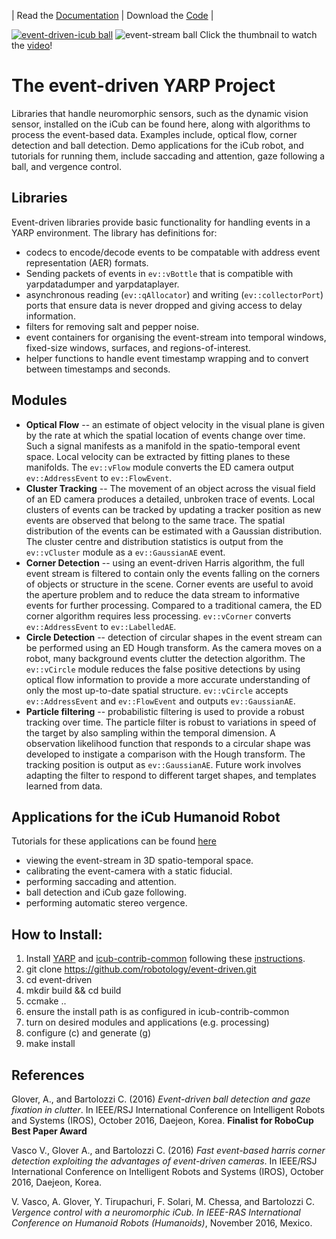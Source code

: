 | Read the [Documentation](http://robotology.github.io/event-driven/doxygen/doc/html/index.html) | Download the [Code](https://github.com/robotology/event-driven) |

[![event-driven-icub ball](http://img.youtube.com/vi/xS-7xYRYSLc/0.jpg)](https://youtu.be/xS-7xYRYSLc)
![event-stream ball](http://robotology.github.io/event-driven/doxygen/images/ballstream.png)
Click the thumbnail to watch the [video](https://youtu.be/xS-7xYRYSLc)!

# The event-driven YARP Project

Libraries that handle neuromorphic sensors, such as the dynamic vision sensor, installed on the iCub can be found here, along with algorithms to process the event-based data. Examples include, optical flow, corner detection and ball detection. Demo applications for the iCub robot, and tutorials for running them, include saccading and attention, gaze following a ball, and vergence control.

## Libraries

Event-driven libraries provide basic functionality for handling events in a YARP environment. The library has definitions for:
 * codecs to encode/decode events to be compatable with address event representation (AER) formats.
 * Sending packets of events in `ev::vBottle` that is compatible with yarpdatadumper and yarpdataplayer.
 * asynchronous reading (`ev::qAllocator`) and writing (`ev::collectorPort`) ports that ensure data is never dropped and giving access to delay information.
 * filters for removing salt and pepper noise.
 * event containers for organising the event-stream into temporal windows, fixed-size windows, surfaces, and regions-of-interest.
 * helper functions to handle event timestamp wrapping and to convert between timestamps and seconds.

## Modules

 * **Optical Flow** -- an estimate of object velocity in the visual plane is given by the rate at which the spatial location of events change over time. Such a signal manifests as a manifold in the spatio-temporal event space. Local velocity can be extracted by fitting planes to these manifolds. The `ev::vFlow` module converts the ED camera output `ev::AddressEvent` to `ev::FlowEvent`.
 * **Cluster Tracking** -- The movement of an object across the visual field of an ED camera produces a detailed, unbroken trace of events. Local clusters of events can be tracked by updating a tracker position as new events are observed that belong to the same trace. The spatial distribution of the events can be estimated with a Gaussian distribution. The cluster centre and distribution statistics is output from the `ev::vCluster` module as a `ev::GaussianAE` event.
 * **Corner Detection** -- using an event-driven Harris algorithm, the full event stream is filtered to contain only the events falling on the corners of objects or structure in the scene. Corner events are useful to avoid the aperture problem and to reduce the data stream to informative events for further processing. Compared to a traditional camera, the ED corner algorithm requires less processing. `ev::vCorner` converts `ev::AddressEvent` to `ev::LabelledAE`.
 * **Circle Detection** -- detection of circular shapes in the event stream can be performed using an ED Hough transform. As the camera moves on a robot, many background events clutter the detection algorithm. The `ev::vCircle` module reduces the false positive detections by using optical flow information to provide a more accurate understanding of only the most up-to-date spatial structure. `ev::vCircle` accepts `ev::AddressEvent` and `ev::FlowEvent` and outputs `ev::GaussianAE`.
 * **Particle filtering** -- probabilistic filtering is used to provide a robust tracking over time. The particle filter is robust to variations in speed of the target by also sampling within the temporal dimension. A observation likelihood function that responds to a circular shape was developed to instigate a comparison with the Hough transform. The tracking position is output as `ev::GaussianAE`. Future work involves adapting the filter to respond to different target shapes, and templates learned from data.


## Applications for the iCub Humanoid Robot

Tutorials for these applications can be found [here](http://robotology.github.io/event-driven/doxygen/doc/html/pages.html)

 * viewing the event-stream in 3D spatio-temporal space.
 * calibrating the event-camera with a static fiducial.
 * performing saccading and attention.
 * ball detection and iCub gaze following.
 * performing automatic stereo vergence.

## How to Install:

1. Install [YARP](https://github.com/robotology/yarp) and [icub-contrib-common](https://github.com/robotology/icub-contrib-common) following these [instructions](http://wiki.icub.org/wiki/Linux:Installation_from_sources).
2. git clone https://github.com/robotology/event-driven.git
3. cd event-driven
4. mkdir build && cd build
5. ccmake ..
4. ensure the install path is as configured in icub-contrib-common
6. turn on desired modules and applications (e.g. processing)
7. configure (c) and generate (g)
7. make install

## References

Glover, A., and Bartolozzi C. (2016) *Event-driven ball detection and gaze fixation in clutter*. In IEEE/RSJ International Conference on Intelligent Robots and Systems (IROS), October 2016, Daejeon, Korea. **Finalist for RoboCup Best Paper Award**

Vasco V., Glover A., and Bartolozzi C. (2016) *Fast event-based harris corner detection exploiting the advantages of event-driven cameras*. In IEEE/RSJ International Conference on Intelligent Robots and Systems (IROS), October 2016, Daejeon, Korea.

V. Vasco, A. Glover, Y. Tirupachuri, F. Solari, M. Chessa, and Bartolozzi C. *Vergence control with a neuromorphic iCub. In IEEE-RAS International Conference on Humanoid Robots (Humanoids)*, November 2016, Mexico.

